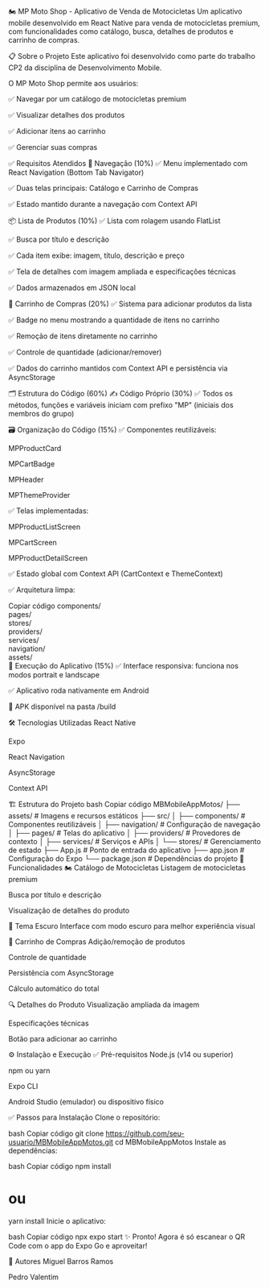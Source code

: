 🏍️ MP Moto Shop - Aplicativo de Venda de Motocicletas
Um aplicativo mobile desenvolvido em React Native para venda de motocicletas premium, com funcionalidades como catálogo, busca, detalhes de produtos e carrinho de compras.

📋 Sobre o Projeto
Este aplicativo foi desenvolvido como parte do trabalho CP2 da disciplina de Desenvolvimento Mobile.

O MP Moto Shop permite aos usuários:

✅ Navegar por um catálogo de motocicletas premium

✅ Visualizar detalhes dos produtos

✅ Adicionar itens ao carrinho

✅ Gerenciar suas compras

✅ Requisitos Atendidos
🧭 Navegação (10%)
✅ Menu implementado com React Navigation (Bottom Tab Navigator)

✅ Duas telas principais: Catálogo e Carrinho de Compras

✅ Estado mantido durante a navegação com Context API

📦 Lista de Produtos (10%)
✅ Lista com rolagem usando FlatList

✅ Busca por título e descrição

✅ Cada item exibe: imagem, título, descrição e preço

✅ Tela de detalhes com imagem ampliada e especificações técnicas

✅ Dados armazenados em JSON local

🛒 Carrinho de Compras (20%)
✅ Sistema para adicionar produtos da lista

✅ Badge no menu mostrando a quantidade de itens no carrinho

✅ Remoção de itens diretamente no carrinho

✅ Controle de quantidade (adicionar/remover)

✅ Dados do carrinho mantidos com Context API e persistência via AsyncStorage

🗂️ Estrutura do Código (60%)
✍️ Código Próprio (30%)
✅ Todos os métodos, funções e variáveis iniciam com prefixo "MP" (iniciais dos membros do grupo)

🗃️ Organização do Código (15%)
✅ Componentes reutilizáveis:

MPProductCard

MPCartBadge

MPHeader

MPThemeProvider

✅ Telas implementadas:

MPProductListScreen

MPCartScreen

MPProductDetailScreen

✅ Estado global com Context API (CartContext e ThemeContext)

✅ Arquitetura limpa:

Copiar código
components/  
pages/  
stores/  
providers/  
services/  
navigation/  
assets/  
🚀 Execução do Aplicativo (15%)
✅ Interface responsiva: funciona nos modos portrait e landscape

✅ Aplicativo roda nativamente em Android

📂 APK disponível na pasta /build

🛠️ Tecnologias Utilizadas
React Native

Expo

React Navigation

AsyncStorage

Context API

🏗️ Estrutura do Projeto
bash
Copiar código
MBMobileAppMotos/
├── assets/                  # Imagens e recursos estáticos
├── src/
│   ├── components/          # Componentes reutilizáveis
│   ├── navigation/          # Configuração de navegação
│   ├── pages/               # Telas do aplicativo
│   ├── providers/           # Provedores de contexto
│   ├── services/            # Serviços e APIs
│   └── stores/              # Gerenciamento de estado
├── App.js                   # Ponto de entrada do aplicativo
├── app.json                 # Configuração do Expo
└── package.json             # Dependências do projeto
🚀 Funcionalidades
🏍️ Catálogo de Motocicletas
Listagem de motocicletas premium

Busca por título e descrição

Visualização de detalhes do produto

🌙 Tema Escuro
Interface com modo escuro para melhor experiência visual

🛒 Carrinho de Compras
Adição/remoção de produtos

Controle de quantidade

Persistência com AsyncStorage

Cálculo automático do total

🔍 Detalhes do Produto
Visualização ampliada da imagem

Especificações técnicas

Botão para adicionar ao carrinho

⚙️ Instalação e Execução
✅ Pré-requisitos
Node.js (v14 ou superior)

npm ou yarn

Expo CLI

Android Studio (emulador) ou dispositivo físico

✅ Passos para Instalação
Clone o repositório:

bash
Copiar código
git clone https://github.com/seu-usuario/MBMobileAppMotos.git
cd MBMobileAppMotos
Instale as dependências:

bash
Copiar código
npm install
# ou
yarn install
Inicie o aplicativo:

bash
Copiar código
npx expo start
✨ Pronto!
Agora é só escanear o QR Code com o app do Expo Go e aproveitar!

👥 Autores
Miguel Barros Ramos

Pedro Valentim


